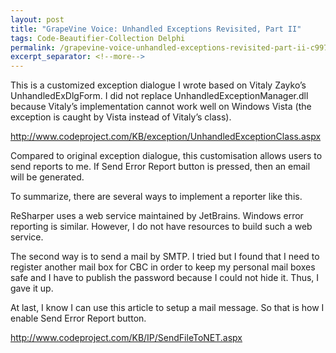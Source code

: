```yaml
---
layout: post
title: "GrapeVine Voice: Unhandled Exceptions Revisited, Part II"
tags: Code-Beautifier-Collection Delphi
permalink: /grapevine-voice-unhandled-exceptions-revisited-part-ii-c9972b3f8478
excerpt_separator: <!--more-->
---
```

This is a customized exception dialogue I wrote based on Vitaly Zayko’s UnhandledExDlgForm. I did not replace UnhandledExceptionManager.dll because Vitaly’s implementation cannot work well on Windows Vista (the exception is caught by Vista instead of Vitaly’s class).

http://www.codeproject.com/KB/exception/UnhandledExceptionClass.aspx

Compared to original exception dialogue, this customisation allows users to send reports to me. If Send Error Report button is pressed, then an email will be generated.
<!--more-->

To summarize, there are several ways to implement a reporter like this.

ReSharper uses a web service maintained by JetBrains. Windows error reporting is similar. However, I do not have resources to build such a web service.

The second way is to send a mail by SMTP. I tried but I found that I need to register another mail box for CBC in order to keep my personal mail boxes safe and I have to publish the password because I could not hide it. Thus, I gave it up.

At last, I know I can use this article to setup a mail message. So that is how I enable Send Error Report button.

http://www.codeproject.com/KB/IP/SendFileToNET.aspx
